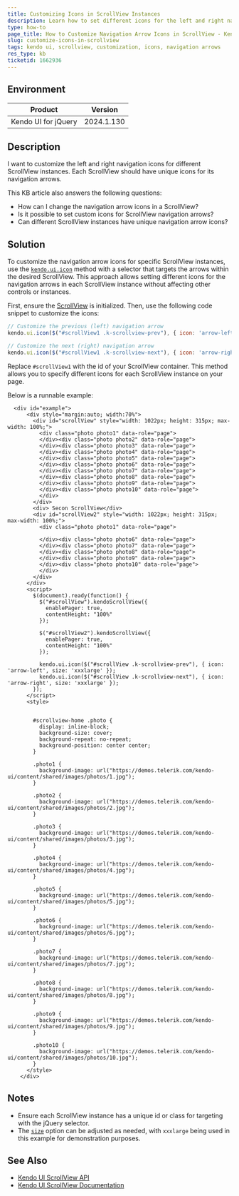 ```yaml
---
title: Customizing Icons in ScrollView Instances
description: Learn how to set different icons for the left and right navigation arrows in specific ScrollView instances using Kendo UI.
type: how-to
page_title: How to Customize Navigation Arrow Icons in ScrollView - Kendo UI
slug: customize-icons-in-scrollview
tags: kendo ui, scrollview, customization, icons, navigation arrows
res_type: kb
ticketid: 1662936
---
```


## Environment

| Product | Version |
| --- | --- |
| Kendo UI for jQuery | 2024.1.130 |

## Description

I want to customize the left and right navigation icons for different ScrollView instances. Each ScrollView should have unique icons for its navigation arrows.

This KB article also answers the following questions:
- How can I change the navigation arrow icons in a ScrollView?
- Is it possible to set custom icons for ScrollView navigation arrows?
- Can different ScrollView instances have unique navigation arrow icons?

## Solution

To customize the navigation arrow icons for specific ScrollView instances, use the [`kendo.ui.icon`](/api/javascript/ui/ui/methods/icon) method with a selector that targets the arrows within the desired ScrollView. This approach allows setting different icons for the navigation arrows in each ScrollView instance without affecting other controls or instances.

First, ensure the [ScrollView](https://docs.telerik.com/kendo-ui/api/javascript/ui/scrollview) is initialized. Then, use the following code snippet to customize the icons:

```javascript
// Customize the previous (left) navigation arrow
kendo.ui.icon($("#scrollView1 .k-scrollview-prev"), { icon: 'arrow-left', size: 'xxxlarge' });

// Customize the next (right) navigation arrow
kendo.ui.icon($("#scrollView1 .k-scrollview-next"), { icon: 'arrow-right', size: 'xxxlarge' });
```

Replace `#scrollView1` with the id of your ScrollView container. This method allows you to specify different icons for each ScrollView instance on your page.

Below is a runnable example: 
```dojo
  <div id="example">
      <div style="margin:auto; width:70%">
        <div id="scrollView" style="width: 1022px; height: 315px; max-width: 100%;">
          <div class="photo photo1" data-role="page">
          </div><div class="photo photo2" data-role="page">
          </div><div class="photo photo3" data-role="page">
          </div><div class="photo photo4" data-role="page">
          </div><div class="photo photo5" data-role="page">
          </div><div class="photo photo6" data-role="page">
          </div><div class="photo photo7" data-role="page">
          </div><div class="photo photo8" data-role="page">
          </div><div class="photo photo9" data-role="page">
          </div><div class="photo photo10" data-role="page">
          </div>
        </div>
        <div> Secon ScrollView</div>
        <div id="scrollView2" style="width: 1022px; height: 315px; max-width: 100%;">
          <div class="photo photo1" data-role="page">

          </div><div class="photo photo6" data-role="page">
          </div><div class="photo photo7" data-role="page">
          </div><div class="photo photo8" data-role="page">
          </div><div class="photo photo9" data-role="page">
          </div><div class="photo photo10" data-role="page">
          </div>
        </div>
      </div>
      <script>
        $(document).ready(function() {
          $("#scrollView").kendoScrollView({
            enablePager: true,
            contentHeight: "100%"
          });

          $("#scrollView2").kendoScrollView({
            enablePager: true,
            contentHeight: "100%"
          });

          kendo.ui.icon($("#scrollView .k-scrollview-prev"), { icon: 'arrow-left', size: 'xxxlarge' });
          kendo.ui.icon($("#scrollView .k-scrollview-next"), { icon: 'arrow-right', size: 'xxxlarge' });
        });
      </script>
      <style>


        #scrollview-home .photo {
          display: inline-block;
          background-size: cover;
          background-repeat: no-repeat;
          background-position: center center;
        }

        .photo1 {
          background-image: url("https://demos.telerik.com/kendo-ui/content/shared/images/photos/1.jpg");
        }

        .photo2 {
          background-image: url("https://demos.telerik.com/kendo-ui/content/shared/images/photos/2.jpg");
        }

        .photo3 {
          background-image: url("https://demos.telerik.com/kendo-ui/content/shared/images/photos/3.jpg");
        }

        .photo4 {
          background-image: url("https://demos.telerik.com/kendo-ui/content/shared/images/photos/4.jpg");
        }

        .photo5 {
          background-image: url("https://demos.telerik.com/kendo-ui/content/shared/images/photos/5.jpg");
        }

        .photo6 {
          background-image: url("https://demos.telerik.com/kendo-ui/content/shared/images/photos/6.jpg");
        }

        .photo7 {
          background-image: url("https://demos.telerik.com/kendo-ui/content/shared/images/photos/7.jpg");
        }

        .photo8 {
          background-image: url("https://demos.telerik.com/kendo-ui/content/shared/images/photos/8.jpg");
        }

        .photo9 {
          background-image: url("https://demos.telerik.com/kendo-ui/content/shared/images/photos/9.jpg");
        }

        .photo10 {
          background-image: url("https://demos.telerik.com/kendo-ui/content/shared/images/photos/10.jpg");
        }
      </style>
    </div>
```

## Notes

- Ensure each ScrollView instance has a unique id or class for targeting with the jQuery selector.
- The [`size`](https://www.telerik.com/design-system/docs/foundation/iconography/visual-adjustments/) option can be adjusted as needed, with `xxxlarge` being used in this example for demonstration purposes.

## See Also

- [Kendo UI ScrollView API](https://docs.telerik.com/kendo-ui/api/javascript/ui/scrollview)
- [Kendo UI ScrollView Documentation](https://docs.telerik.com/kendo-ui/controls/scrollview/overview)

